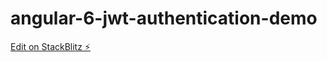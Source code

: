 # angular-6-jwt-authentication-demo

[Edit on StackBlitz ⚡️](https://stackblitz.com/edit/angular-6-jwt-authentication-demo)